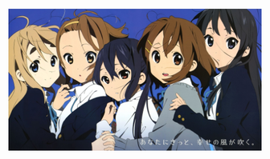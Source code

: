 ![K-ON](2173044.jpg)


<!---
ruxiliang/ruxiliang is a ✨ special ✨ repository because its `README.md` (this file) appears on your GitHub profile.
You can click the Preview link to take a look at your changes.
--->
